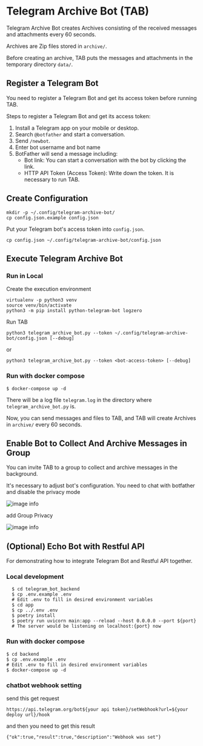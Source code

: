 # Telegram Archive Bot (TAB)

Telegram Archive Bot creates Archives consisting of the received messages and attachments every 60 seconds.

Archives are Zip files stored in `archive/`.

Before creating an archive, TAB puts the messages and attachments in the temporary directory `data/`.

## Register a Telegram Bot

You need to register a Telegram Bot and get its access token before running TAB.

Steps to register a Telegram Bot and get its access token:

1. Install a Telegram app on your mobile or desktop.
2. Search `@botfather` and start a conversation.
3. Send `/newbot`.
4. Enter bot username and bot name
5. BotFather will send a message including:
    * Bot link: You can start a conversation with the bot by clicking the link.
    * HTTP API Token (Access Token): Write down the token. It is necessary to run TAB.

## Create Configuration

```
mkdir -p ~/.config/telegram-archive-bot/
cp config.json.example config.json
```

Put your Telegram bot's access token into `config.json`.

```
cp config.json ~/.config/telegram-archive-bot/config.json
```

## Execute Telegram Archive Bot

### Run in Local

Create the execution environment

```
virtualenv -p python3 venv
source venv/bin/activate
python3 -m pip install python-telegram-bot logzero
```

Run TAB

```
python3 telegram_archive_bot.py --token ~/.config/telegram-archive-bot/config.json [--debug]
```

or

```
python3 telegram_archive_bot.py --token <bot-access-token> [--debug]
```

### Run with docker compose

```
$ docker-compose up -d
```

There will be a log file `telegram.log` in the directory where `telegram_archive_bot.py` is.

Now, you can send messages and files to TAB, and TAB will create Archives in `archive/` every 60 seconds.

## Enable Bot to Collect And Archive Messages in Group

You can invite TAB to a group to collect and archive messages in the background.

It's necessary to adjust bot's configuration. You need to chat with botfather and disable the privacy mode

![image info](https://user-images.githubusercontent.com/45333055/157828711-296aa904-fc19-497b-acbf-b251228bad98.png)

add Group Privacy

![image info](https://user-images.githubusercontent.com/45333055/157828723-a6c05855-b55e-4f44-9de5-63c0cc1ee4cf.png)

## (Optional) Echo Bot with Restful API

For demonstrating how to integrate Telegram Bot and Restful API together.

### Local development

```
  $ cd telegram_bot_backend
  $ cp .env.example .env
  # Edit .env to fill in desired environment variables
  $ cd app
  $ cp ../.env .env
  $ poetry install
  $ poetry run uvicorn main:app --reload --host 0.0.0.0 --port ${port}
  # The server would be listening on localhost:{port} now
```

### Run with docker compose

```
$ cd backend
$ cp .env.example .env
# Edit .env to fill in desired environment variables
$ docker-compose up -d
```
### chatbot webhook setting

send this get request
```
https://api.telegram.org/bot${your api token}/setWebhook?url=${your deploy url}/hook
```
and then you need to get this result
```
{"ok":true,"result":true,"description":"Webhook was set"}
```
